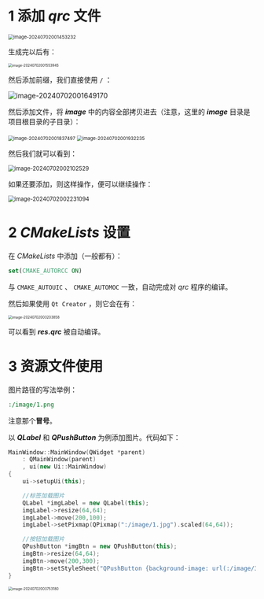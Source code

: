# 1 添加 ***qrc*** 文件

<img src="https://leafalice-image.oss-cn-hangzhou.aliyuncs.com/img/image-20240702001453232.png" alt="image-20240702001453232" style="zoom: 67%;" />

生成完以后有：

<img src="https://leafalice-image.oss-cn-hangzhou.aliyuncs.com/img/image-20240702001553945.png" alt="image-20240702001553945" style="zoom:50%;" />

然后添加前缀，我们直接使用 `/` ：

![image-20240702001649170](https://leafalice-image.oss-cn-hangzhou.aliyuncs.com/img/image-20240702001649170.png)

然后添加文件，将 ***image*** 中的内容全部拷贝进去（注意，这里的 ***image*** 目录是项目根目录的子目录）：

<img src="https://leafalice-image.oss-cn-hangzhou.aliyuncs.com/img/image-20240702001837497.png" alt="image-20240702001837497" style="zoom: 67%;" />

<img src="https://leafalice-image.oss-cn-hangzhou.aliyuncs.com/img/image-20240702001932235.png" alt="image-20240702001932235" style="zoom: 67%;" />

然后我们就可以看到：

<img src="https://leafalice-image.oss-cn-hangzhou.aliyuncs.com/img/image-20240702002102529.png" alt="image-20240702002102529" style="zoom: 80%;" />

如果还要添加，则这样操作，便可以继续操作：

<img src="https://leafalice-image.oss-cn-hangzhou.aliyuncs.com/img/image-20240702002231094.png" alt="image-20240702002231094" style="zoom: 80%;" />

# 2 ***CMakeLists*** 设置

在 *CMakeLists* 中添加（一般都有）：

```cmake
set(CMAKE_AUTORCC ON)
```

与 `CMAKE_AUTOUIC` 、 `CMAKE_AUTOMOC` 一致，自动完成对 *qrc* 程序的编译。

然后如果使用 `Qt Creator` ，则它会在有：

<img src="https://leafalice-image.oss-cn-hangzhou.aliyuncs.com/img/image-20240702003203858.png" alt="image-20240702003203858" style="zoom:50%;" />

可以看到 ***res.qrc*** 被自动编译。

# 3 资源文件使用

图片路径的写法举例：

```cmd
:/image/1.png
```

注意那个**冒号**。

以 ***QLabel*** 和 ***QPushButton*** 为例添加图片。代码如下：

```cpp
MainWindow::MainWindow(QWidget *parent)
    : QMainWindow(parent)
    , ui(new Ui::MainWindow)
{
    ui->setupUi(this);

    //标签加载图片
    QLabel *imgLabel = new QLabel(this);
    imgLabel->resize(64,64);
    imgLabel->move(200,100);
    imgLabel->setPixmap(QPixmap(":/image/1.jpg").scaled(64,64));

    //按钮加载图片
    QPushButton *imgBtn = new QPushButton(this);
    imgBtn->resize(64,64);
    imgBtn->move(200,300);
    imgBtn->setStyleSheet("QPushButton {background-image: url(:/image/3.jpg)}");
}
```

<img src="https://leafalice-image.oss-cn-hangzhou.aliyuncs.com/img/image-20240702003753180.png" alt="image-20240702003753180" style="zoom:50%;" />